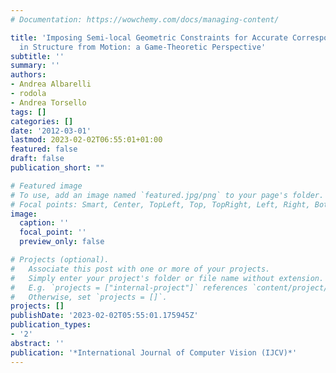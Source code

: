 ```yaml
---
# Documentation: https://wowchemy.com/docs/managing-content/

title: 'Imposing Semi-local Geometric Constraints for Accurate Correspondences Selection
  in Structure from Motion: a Game-Theoretic Perspective'
subtitle: ''
summary: ''
authors:
- Andrea Albarelli
- rodola
- Andrea Torsello
tags: []
categories: []
date: '2012-03-01'
lastmod: 2023-02-02T06:55:01+01:00
featured: false
draft: false
publication_short: ""

# Featured image
# To use, add an image named `featured.jpg/png` to your page's folder.
# Focal points: Smart, Center, TopLeft, Top, TopRight, Left, Right, BottomLeft, Bottom, BottomRight.
image:
  caption: ''
  focal_point: ''
  preview_only: false

# Projects (optional).
#   Associate this post with one or more of your projects.
#   Simply enter your project's folder or file name without extension.
#   E.g. `projects = ["internal-project"]` references `content/project/deep-learning/index.md`.
#   Otherwise, set `projects = []`.
projects: []
publishDate: '2023-02-02T05:55:01.175945Z'
publication_types:
- '2'
abstract: ''
publication: '*International Journal of Computer Vision (IJCV)*'
---
```

